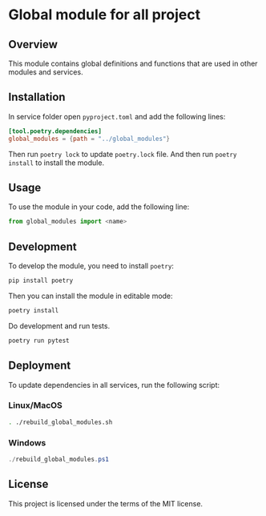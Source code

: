 # Global module for all project

## Overview

This module contains global definitions and functions that are used in other modules and services.

## Installation

In service folder open `pyproject.toml` and add the following lines:

```toml
[tool.poetry.dependencies]
global_modules = {path = "../global_modules"}
```

Then run `poetry lock` to update `poetry.lock` file. And then run `poetry install` to install the module.

## Usage

To use the module in your code, add the following line:

```python
from global_modules import <name>
```

## Development

To develop the module, you need to install `poetry`:

```bash
pip install poetry
```

Then you can install the module in editable mode:

```bash
poetry install
```

Do development and run tests.

```bash
poetry run pytest
```

## Deployment

To update dependencies in all services, run the following script:

### Linux/MacOS

```bash
. ./rebuild_global_modules.sh
```

### Windows

```powershell
./rebuild_global_modules.ps1
```

## License

This project is licensed under the terms of the MIT license.